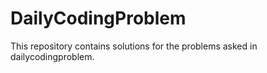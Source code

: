 # DailyCodingProblem
This repository contains solutions for the problems asked in dailycodingproblem.
